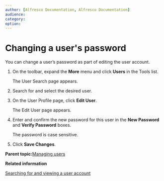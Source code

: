 ```yaml
---
author: [Alfresco Documentation, Alfresco Documentation]
audience: 
category: 
option: 
---
```


# Changing a user's password

You can change a user’s password as part of editing the user account.

1.  On the toolbar, expand the **More** menu and click **Users** in the Tools list.

    The User Search page appears.

2.  Search for and select the desired user.

3.  On the User Profile page, click **Edit User**.

    The Edit User page appears.

4.  Enter and confirm the new password for this user in the **New Password** and **Verify Password** boxes.

    The password is case sensitive.

5.  Click **Save Changes**.


**Parent topic:**[Managing users](../concepts/adminconsole-users.md)

**Related information**  


[Searching for and viewing a user account](adminconsole-user-view.md)


